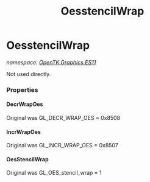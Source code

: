 ﻿---
title: OesstencilWrap
---

# OesstencilWrap
_namespace: [OpenTK.Graphics.ES11](N-OpenTK.Graphics.ES11.html)_

Not used directly.



### Properties

#### DecrWrapOes
Original was GL_DECR_WRAP_OES = 0x8508
#### IncrWrapOes
Original was GL_INCR_WRAP_OES = 0x8507
#### OesStencilWrap
Original was GL_OES_stencil_wrap = 1

